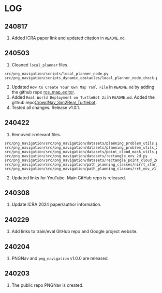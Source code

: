 # LOG

## 240817
1. Added ICRA paper link and updated citation in `README.md`.

## 240503
1. Cleaned `local_planner` files.
```
src/png_navigation/scripts/local_planner_node.py
src/png_navigation/scripts_dynamic_obstacles/local_planner_node_check.py
```
2. Updated `How to Create Your Own Map Yaml File` in `README.md` by adding the github repo [ros_map_editor](https://github.com/TheOnceAndFutureSmalltalker/ros_map_editor).
3. Added `Real World Deployment on TurtleBot 2i` in `README.md`. Added the github repo[CrowdNav_Sim2Real_Turtlebot](https://github.com/Shuijing725/CrowdNav_Sim2Real_Turtlebot).
4. Tested all changes. Release v1.0.1.

## 240422
1. Removed irrelevant files.
```
src/png_navigation/src/png_navigation/datasets/planning_problem_utils.py
src/png_navigation/src/png_navigation/datasets/planning_problem_utils_2d.py
src/png_navigation/src/png_navigation/datasets/point_cloud_mask_utils.py
src/png_navigation/src/png_navigation/datasets/rectangle_env_2d.py
src/png_navigation/src/png_navigation/datasets/rectangle_point_cloud_2d.py
src/png_navigation/src/png_navigation/path_planning_classes/nirrt_star_png_c_2d.py
src/png_navigation/src/png_navigation/path_planning_classes/rrt_env_v1.py
```
2. Updated links for YouTube. Main GitHub repo is released.

## 240308
1. Update ICRA 2024 paper/author information.
   
## 240229
1. Add links to train/eval GitHub repo and Google project website. 

## 240204
1. PNGNav and `png_navigation` v1.0.0 are released.

## 240203
1. The public repo PNGNav is created.